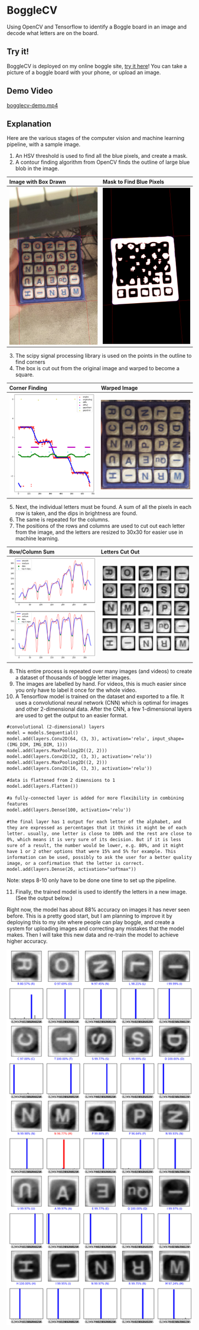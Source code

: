 # BoggleCV
Using OpenCV and Tensorflow to identify a Boggle board in an image and decode what letters are on the board.

## Try it!
BoggleCV is deployed on my online boggle site, [try it here](https://games.johanv.xyz/boggle?username=guest&page=upload)! You can take a picture of a boggle board with your phone, or upload an image.

## Demo Video
[bogglecv-demo.mp4](bogglecv-demo.mp4)

## Explanation
Here are the various stages of the computer vision and machine learning pipeline, with a sample image.

1. An HSV threshold is used to find all the blue pixels, and create a mask.
2. A contour finding algorithm from OpenCV finds the outline of large blue blob in the image.


| Image with Box Drawn | Mask to Find Blue Pixels |
| :--- | :--- |
| ![debug1](images/debug1.png) | ![debug2](images/debug2.png) |

3. The scipy signal processing library is used on the points in the outline to find corners
4. The box is cut out from the original image and warped to become a square.


| Corner Finding | Warped Image |
| :--- | :--- |
| ![plot1](images/plot1.png) | ![debug3](images/debug3.png) |

5. Next, the individual letters must be found. A sum of all the pixels in each row is taken, and the dips in brightness are found.
6. The same is repeated for the columns.
7. The positions of the rows and columns are used to cut out each letter from the image, and the letters are resized to 30x30 for easier use in machine learning.


| Row/Column Sum | Letters Cut Out |
| :--- | :--- |
| ![plot2](images/plot2.png) | ![plot3](images/plot3.png) |

8. This entire process is repeated over many images (and videos) to create a dataset of thousands of boggle letter images.
9. The images are labelled by hand. For videos, this is much easier since you only have to label it once for the whole video.
10. A Tensorflow model is trained on the dataset and exported to a file. It uses a convolutional neural network (CNN) which is optimal for images and other 2-dimensional data. After the CNN, a few 1-dimensional layers are used to get the output to an easier format.
```
#convolutional (2-dimensional) layers
model = models.Sequential()
model.add(layers.Conv2D(64, (3, 3), activation='relu', input_shape=(IMG_DIM, IMG_DIM, 1)))
model.add(layers.MaxPooling2D((2, 2)))
model.add(layers.Conv2D(32, (3, 3), activation='relu'))
model.add(layers.MaxPooling2D((2, 2)))
model.add(layers.Conv2D(16, (3, 3), activation='relu'))

#data is flattened from 2 dimensions to 1
model.add(layers.Flatten())

#a fully-connected layer is added for more flexibility in combining features
model.add(layers.Dense(100, activation='relu'))

#the final layer has 1 output for each letter of the alphabet, and they are expressed as percentages that it thinks it might be of each letter. usually, one letter is close to 100% and the rest are close to 0%, which means it is very sure of its decision. But if it is less sure of a result, the number would be lower, e.g. 80%, and it might have 1 or 2 other options that were 15% and 5% for example. This information can be used, possibly to ask the user for a better quality image, or a confirmation that the letter is correct.
model.add(layers.Dense(26, activation="softmax"))
```


Note: steps 8-10 only have to be done one time to set up the pipeline.


11. Finally, the trained model is used to identify the letters in a new image. (See the output below.)


Right now, the model has about 88% accuracy on images it has never seen before. This is a pretty good start, but I am planning to improve it by deploying this to my site where people can play boggle, and create a system for uploading images and correcting any mistakes that the model makes. Then I will take this new data and re-train the model to achieve higher accuracy.

![output](images/output.png)
